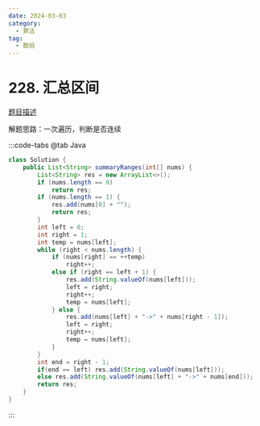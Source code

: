 ```yaml
---
date: 2024-03-03
category: 
  - 算法
tag: 
  - 数组
---
```


# 228. 汇总区间

<Badge text="简单" type="tip" vertical="middle" />

[题目描述](https://leetcode.cn/problems/summary-ranges/description/)

解题思路：一次遍历，判断是否连续

:::code-tabs
@tab Java
```java
class Solution {
    public List<String> summaryRanges(int[] nums) {
        List<String> res = new ArrayList<>();
		if (nums.length == 0)
			return res;
		if (nums.length == 1) {
			res.add(nums[0] + "");
			return res;
		}
		int left = 0;
		int right = 1;
		int temp = nums[left];
		while (right < nums.length) {
			if (nums[right] == ++temp)
				right++;
			else if (right == left + 1) {
				res.add(String.valueOf(nums[left]));
				left = right;
				right++;
				temp = nums[left];
			} else {
				res.add(nums[left] + "->" + nums[right - 1]);
				left = right;
				right++;
				temp = nums[left];
			}
		}
		int end = right - 1;
		if(end == left) res.add(String.valueOf(nums[left]));
		else res.add(String.valueOf(nums[left] + "->" + nums[end]));
		return res;
    }
}
```
:::
